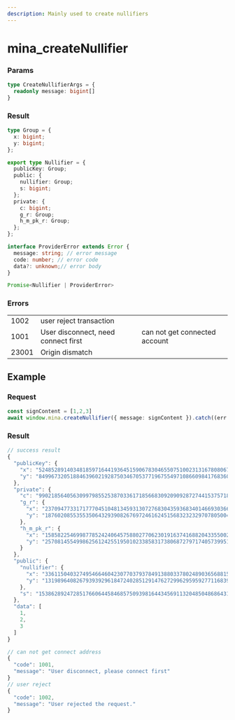 ```yaml
---
description: Mainly used to create nullifiers
---
```


# mina\_createNullifier

### Params

```typescript
type CreateNullifierArgs = {
  readonly message: bigint[]
}
```

### Result

```typescript
type Group = {
  x: bigint;
  y: bigint;
};

export type Nullifier = {
  publicKey: Group;
  public: {
    nullifier: Group;
    s: bigint;
  };
  private: {
    c: bigint;
    g_r: Group;
    h_m_pk_r: Group;
  };
};

interface ProviderError extends Error {
  message: string; // error message
  code: number; // error code 
  data?: unknown;// error body 
}

Promise<Nullifier | ProviderError>
```

### Errors

|        |                                     |                               |
| ------ | ----------------------------------- | ----------------------------- |
| 1002   | user reject transaction             |                               |
| 1001   | User disconnect, need connect first | can not get connected account |
| 23001 | Origin dismatch                     |                               |

## Example

### Request

```typescript
const signContent = [1,2,3]
await window.mina.createNullifier({ message: signContent }).catch((err: any) => err);
```

### Result

```typescript
// success result
{
  "publicKey": {
    "x": "5248528914034818597164419364515906783046550751002313167808067803822526836450",
    "y": "8499673205188463960219287503467053771967554971086609841768360242543765381807"
  },
  "private": {
    "c": "9902185640563099798552538703361718566830920909287274415375718449173766417439",
    "g_r": {
      "x": "23709477331717770451048134593130727683043593683401466930366147533380855637145",
      "y": "18760208553553506432939082676972461624515683232329707805004444151147449487796"
    },
    "h_m_pk_r": {
      "x": "15858225469987785242406457588027706230191637416882043355002940613645441083323",
      "y": "25708145549986256124255195010233858317380687279717405739951366139000324110011"
    }
  },
  "public": {
    "nullifier": {
      "x": "3361150403274954664604230770379378491388033780248903656881561776735665100150",
      "y": "13198964082679393929618472402851291476272996295959277116839569765356779886575"
    },
    "s": "15386289247285176606445846857509398164434569113204850486864311070500369459309"
  },
  "data": [
    1,
    2,
    3
  ]
}

// can not get connect address
{
  "code": 1001,
  "message": "User disconnect, please connect first"
}
// user reject 
{
  "code": 1002,
  "message": "User rejected the request."
}
```

